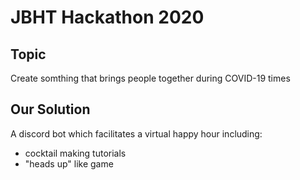 # JBHT Hackathon 2020

## Topic
Create somthing that brings people together during COVID-19 times

## Our Solution
A discord bot which facilitates a virtual happy hour including:
- cocktail making tutorials 
- "heads up" like game
